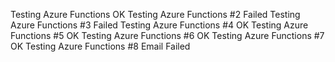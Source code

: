 Testing Azure Functions OK
Testing Azure Functions #2 Failed
Testing Azure Functions #3 Failed
Testing Azure Functions #4 OK
Testing Azure Functions #5 OK
Testing Azure Functions #6 OK
Testing Azure Functions #7 OK 
Testing Azure Functions #8 Email Failed

